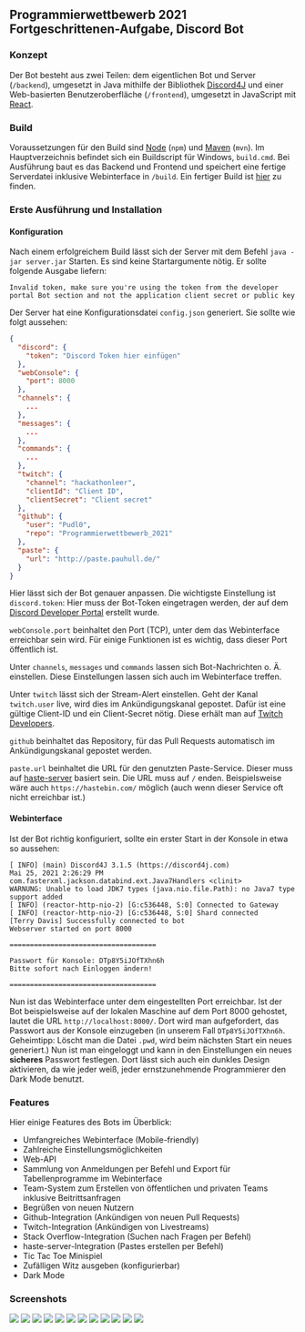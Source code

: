 ## Programmierwettbewerb 2021 Fortgeschrittenen-Aufgabe, Discord Bot

### Konzept

Der Bot besteht aus zwei Teilen: dem eigentlichen Bot und Server (``/backend``), umgesetzt in Java mithilfe der
Bibliothek
[Discord4J](https://github.com/Discord4J/Discord4J) und einer Web-basierten Benutzeroberfläche (``/frontend``),
umgesetzt in JavaScript mit [React](https://reactjs.org/).

### Build

Voraussetzungen für den Build sind [Node](https://nodejs.org/en/) (``npm``)
und [Maven](https://maven.apache.org/) (`mvn`). Im Hauptverzeichnis befindet sich ein Buildscript für
Windows, ``build.cmd``. Bei Ausführung baut es das Backend und Frontend und speichert eine fertige Serverdatei inklusive
Webinterface in ``/build``. Ein fertiger Build ist [hier](http://pauhull.de/spw21/latest-build.zip) zu finden.

### Erste Ausführung und Installation

#### Konfiguration

Nach einem erfolgreichem Build lässt sich der Server mit dem Befehl ``java -jar server.jar`` Starten. Es sind keine
Startargumente nötig. Er sollte folgende Ausgabe liefern:

```
Invalid token, make sure you're using the token from the developer portal Bot section and not the application client secret or public key
```

Der Server hat eine Konfigurationsdatei ``config.json`` generiert. Sie sollte wie folgt aussehen:

```json
{
  "discord": {
    "token": "Discord Token hier einfügen"
  },
  "webConsole": {
    "port": 8000
  },
  "channels": {
    ...
  },
  "messages": {
    ...
  },
  "commands": {
    ...
  },
  "twitch": {
    "channel": "hackathonleer",
    "clientId": "Client ID",
    "clientSecret": "Client secret"
  },
  "github": {
    "user": "Pudl0",
    "repo": "Programmierwettbewerb_2021"
  },
  "paste": {
    "url": "http://paste.pauhull.de/"
  }
}
```

Hier lässt sich der Bot genauer anpassen. Die wichtigste Einstellung ist ``discord.token``: Hier muss der Bot-Token
eingetragen werden, der auf dem [Discord Developer Portal](https://discord.com/developers) erstellt wurde.

``webConsole.port`` beinhaltet den Port (TCP), unter dem das Webinterface erreichbar sein wird. Für einige Funktionen
ist es wichtig, dass dieser Port öffentlich ist.

Unter ``channels``, ``messages`` und ``commands`` lassen sich Bot-Nachrichten o. Ä. einstellen. Diese Einstellungen
lassen sich auch im Webinterface treffen.

Unter ``twitch`` lässt sich der Stream-Alert einstellen. Geht der Kanal ``twitch.user`` live, wird dies im
Ankündigungskanal gepostet. Dafür ist eine gültige Client-ID und ein Client-Secret nötig. Diese erhält man
auf [Twitch Developers](https://dev.twitch.tv/console/).

``github`` beinhaltet das Repository, für das Pull Requests automatisch im Ankündigungskanal gepostet werden.

``paste.url`` beinhaltet die URL für den genutzten Paste-Service. Dieser muss
auf [haste-server](https://github.com/seejohnrun/haste-server)
basiert sein. Die URL muss auf ``/`` enden. Beispielsweise wäre auch ``https://hastebin.com/`` möglich (auch wenn dieser
Service oft nicht erreichbar ist.)

#### Webinterface

Ist der Bot richtig konfiguriert, sollte ein erster Start in der Konsole in etwa so aussehen:

```
[ INFO] (main) Discord4J 3.1.5 (https://discord4j.com)
Mai 25, 2021 2:26:29 PM com.fasterxml.jackson.databind.ext.Java7Handlers <clinit>
WARNUNG: Unable to load JDK7 types (java.nio.file.Path): no Java7 type support added
[ INFO] (reactor-http-nio-2) [G:c536448, S:0] Connected to Gateway
[ INFO] (reactor-http-nio-2) [G:c536448, S:0] Shard connected
[Terry Davis] Successfully connected to bot
Webserver started on port 8000

====================================

Passwort für Konsole: DTp8Y5iJOfTXhn6h
Bitte sofort nach Einloggen ändern!

====================================
```

Nun ist das Webinterface unter dem eingestellten Port erreichbar. Ist der Bot beispielsweise auf der lokalen Maschine
auf dem Port 8000 gehostet, lautet die URL ``http://localhost:8000/``. Dort wird man aufgefordert, das Passwort aus der
Konsole einzugeben (in unserem Fall ``DTp8Y5iJOfTXhn6h``. Geheimtipp: Löscht man die Datei ``.pwd``, wird beim nächsten
Start ein neues generiert.)
Nun ist man eingeloggt und kann in den Einstellungen ein neues **sicheres**
Passwort festlegen. Dort lässt sich auch ein dunkles Design aktivieren, da wie jeder weiß, jeder ernstzunehmende
Programmierer den Dark Mode benutzt.

### Features

Hier einige Features des Bots im Überblick:

- Umfangreiches Webinterface (Mobile-friendly)
- Zahlreiche Einstellungsmöglichkeiten
- Web-API
- Sammlung von Anmeldungen per Befehl und Export für Tabellenprogramme im Webinterface
- Team-System zum Erstellen von öffentlichen und privaten Teams inklusive Beitrittsanfragen
- Begrüßen von neuen Nutzern
- Github-Integration (Ankündigen von neuen Pull Requests)
- Twitch-Integration (Ankündigen von Livestreams)
- Stack Overflow-Integration (Suchen nach Fragen per Befehl)
- haste-server-Integration (Pastes erstellen per Befehl)
- Tic Tac Toe Minispiel
- Zufälligen Witz ausgeben (konfigurierbar)
- Dark Mode

### Screenshots

![](https://i.imgur.com/qjqI2AD.png)
![](https://i.imgur.com/yWt7qgd.png)
![](https://i.imgur.com/HNsmVUk.png) 
![](https://i.imgur.com/yal5ow7.png)
![](https://i.imgur.com/XKPB8j6.png)
![](https://i.imgur.com/35asZWP.png) 
![](https://i.imgur.com/gZyWBS7.png)
![](https://i.imgur.com/jJWRqWY.png)
![](https://i.imgur.com/qmyAOyb.png) 
![](https://i.imgur.com/Zmk9tz1.png)
![](https://i.imgur.com/gTzPtEx.png)
![](https://i.imgur.com/u3aczKT.png)